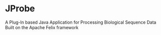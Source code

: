 JProbe
==============
A Plug-In based Java Application for Processing Biological Sequence Data
Built on the Apache Felix framework
